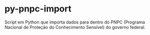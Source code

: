 # py-pnpc-import
Script em Python que importa dados para dentro do PNPC (Programa Nacional de Proteção do Conhecimento Sensível) do governo federal.

